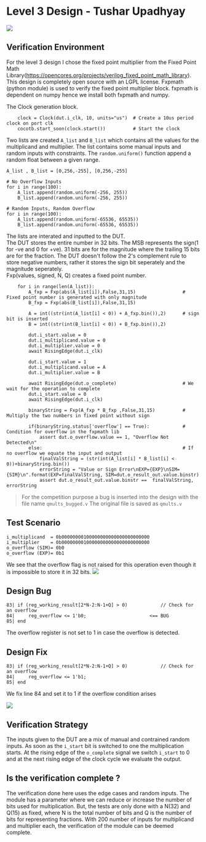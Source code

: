 # Level 3 Design - Tushar Upadhyay

![](https://imgur.com/7LwwvpD.png)

## Verification Environment
For the level 3 design I chose the fixed point multiplier from the Fixed Point Math Library(https://opencores.org/projects/verilog_fixed_point_math_library). This design is completely open source with an LGPL license.
Fxpmath (python module) is used to verify the fixed point multiplier block. fxpmath is dependent on numpy hence we install both fxpmath and numpy. 
  
The Clock generation block.
```
    clock = Clock(dut.i_clk, 10, units="us")  # Create a 10us period clock on port clk
    cocotb.start_soon(clock.start())          # Start the clock
```
  
Two lists are created `A_list` and `B_list` which contains all the values for the multiplicand and multiplier. The list contains some manual inputs and random inputs with constraints. The `random.uniform()` function append a random float between a given range.
```
A_list , B_list = [0,256,-255], [0,256,-255]

# No Overflow Inputs
for i in range(100):
    A_list.append(random.uniform(-256, 255))
    B_list.append(random.uniform(-256, 255))

# Random Inputs, Random Overflow
for i in range(100):
    A_list.append(random.uniform(-65536, 65535))
    B_list.append(random.uniform(-65536, 65535))
```

The lists are interated and inputted to the DUT.  
The DUT stores the entire number in 32 bits. The MSB represents the sign(1 for -ve and 0 for +ve). 31 bits are for the magnitude where the trailing 15 bits are for the fraction. The DUT doesn't follow the 2's complement rule to store negative numbers, rather it stores the sign bit seperately and the magnitude seperately.  
Fxp(values, signed, N, Q) creates a fixed point number.
```
    for i in range(len(A_list)):
        A_fxp = Fxp(abs(A_list[i]),False,31,15)                 # Fixed point number is generated with only magnitude
        B_fxp = Fxp(abs(B_list[i]),False,31,15)

        A = int((str(int(A_list[i] < 0)) + A_fxp.bin()),2)      # sign bit is inserted
        B = int((str(int(B_list[i] < 0)) + B_fxp.bin()),2)

        dut.i_start.value = 0
        dut.i_multiplicand.value = 0
        dut.i_multiplier.value = 0
        await RisingEdge(dut.i_clk)

        dut.i_start.value = 1
        dut.i_multiplicand.value = A
        dut.i_multiplier.value = B

        await RisingEdge(dut.o_complete)                        # We wait for the operation to complete
        dut.i_start.value = 0
        await RisingEdge(dut.i_clk)
        
        binaryString = Fxp(A_fxp * B_fxp ,False,31,15)          # Multiply the two numbers in fixed point without sign

        if(binaryString.status['overflow'] == True):            # Condition for overflow in the fxpmath lib
            assert dut.o_overflow.value == 1, "Overflow Not Detected\n"
        else:                                                   # If no overflow we equate the input and output
            finalValString = (str(int(A_list[i] * B_list[i] < 0))+binaryString.bin())
            errorString = "Value or Sign Error\nEXP={EXP}\nSIM={SIM}\n".format(EXP=finalValString, SIM=dut.o_result_out.value.binstr)
            assert dut.o_result_out.value.binstr ==  finalValString, errorString
```

> For the competition purpose a bug is inserted into the design with the file name `qmults_bugged.v` 
> The original file is saved as `qmults.v`

## Test Scenario
```
i_multiplicand  = 0b00000000100000000000000000000000  
i_multiplier    = 0b00000000100000000000000000000000
o_overflow (SIM)= 0b0
o_overflow (EXP)= 0b1
```
We see that the overflow flag is not raised for this operation even though it is impossible to store it in 32 bits.
![](https://imgur.com/WJFmy7P.png)

## Design Bug
```
83|	if (reg_working_result[2*N-2:N-1+Q] > 0)			// Check for an overflow
84|		reg_overflow <= 1'b0;                       <== BUG
85|	end
```
The overflow register is not set to 1 in case the overflow is detected.

## Design Fix
```
83|	if (reg_working_result[2*N-2:N-1+Q] > 0)			// Check for an overflow
84|		reg_overflow <= 1'b1;
85|	end
```
We fix line 84 and set it to 1 if the overflow condition arises

![](https://imgur.com/obS88Od.png)
## Verification Strategy
The inputs given to the DUT are a mix of manual and contrained random inputs. As soon as the `i_start` bit is switched to one the multiplication starts. At the rising edge of the `o_complete` signal we switch `i_start` to 0 and at the next rising edge of the clock cycle we evaluate the output. 

## Is the verification complete ?
The verification done here uses the edge cases and random inputs. The module has a parameter where we can reduce or increase the number of bits used for multiplication. But, the tests are only done with a N(32) and Q(15) as fixed, where N is the total number of bits and Q is the number of bits for representing fractions. With 200 number of inputs for multiplicand and multiplier each, the verification of the module can be deemed complete.
